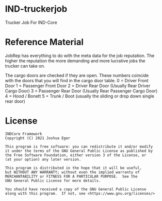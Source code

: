 # IND-truckerjob
Trucker Job For IND-Core

# Reference Material

JobRep has everything to do with the meta data for the job reputation. The higher the reputation the more demanding and more lucrative jobs the trucker can take on.

The cargo doors are checked if they are open.
These numbers coincide with the doors that you will find in the cargo door table.
0 = Driver Front Door
1 = Passenger Front Door
2 = Driver Rear Door (Usually Rear Driver Cargo Door)
3 = Passenger Rear Door (Usually Rear Passenger Cargo Door)
4 = Hood / Bonett
5 = Trunk / Boot (usually the sliding or drop down single rear door)

# License

    INDCore Framework
    Copyright (C) 2021 Joshua Eger

    This program is free software: you can redistribute it and/or modify
    it under the terms of the GNU General Public License as published by
    the Free Software Foundation, either version 3 of the License, or
    (at your option) any later version.

    This program is distributed in the hope that it will be useful,
    but WITHOUT ANY WARRANTY; without even the implied warranty of
    MERCHANTABILITY or FITNESS FOR A PARTICULAR PURPOSE.  See the
    GNU General Public License for more details.

    You should have received a copy of the GNU General Public License
    along with this program.  If not, see <https://www.gnu.org/licenses/>
